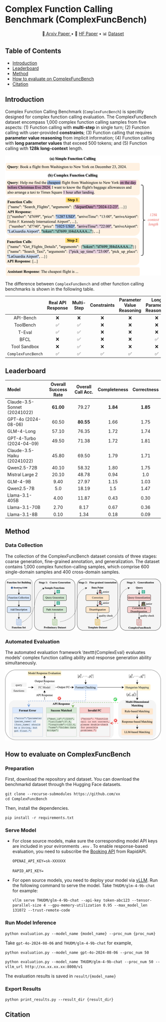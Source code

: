 # Complex Function Calling Benchmark (ComplexFuncBench)

<p align="center">
📄<a href="https://arxiv.org/..." target="_blank"> Arxiv Paper </a> • 🤗 <a href="https://huggingface.co/datasets/..." target="_blank">HF Paper</a> • 📊 <a href="https://huggingface.co/papers/..." target="_blank">Dataset</a>
</p>


## Table of Contents

- [Introduction](#introduction)
- [Leaderboard](#Leaderboard)
- [Method](#Method)
- [How to evaluate on ComplexFuncBench](#how-to-evaluate-on-complexfuncbench)
- [Citation](#citation)

## Introduction

Complex Function Calling Benchmark (`ComplexFuncBench`) is specillly designed for complex function calling evaluation. The ComplexFuncBench dataset encompass 1,000 complex function calling samples from five aspects: (1) Function calling with **multi-step** in single turn; (2) Function calling with user-provided **constraints**; (3) Function calling that requires **parameter value reasoning** from implicit information; (4) Function calling with **long parameter values** that exceed 500 tokens; and (5) Function calling with **128k long-context** length.

![Complex Example](./resources/complex-example.png)

The difference between `ComplexFuncBench` and other function calling benchmarks is shown in the following table.

|                    | Real API Response | Multi-Step | Constraints | Parameter Value Reasoning | Long Parameter Reasoning | Long-Context |
| :----------------: | :---------------: | :--------: | :---------: | :-----------------------: | :----------------------: | :----------: |
|     API-Bench      |         ❌         |     ❌      |      ❌      |             ❌             |            ❌             |      ❌       |
|     ToolBench      |         ✅         |     ✅      |      ❌      |             ❌             |            ❌             |      ❌       |
|       T-Eval       |         ✅         |     ✅      |      ❌      |             ❌             |            ❌             |      ❌       |
|        BFCL        |         ❌         |     ✅      |      ❌      |             ❌             |            ✅             |      ✅       |
|    Tool Sandbox    |         ❌         |     ✅      |      ❌      |             ❌             |            ❌             |      ❌       |
| `ComplexFuncBench` |         ✅         |     ✅      |      ✅      |             ✅             |            ✅             |      ✅       |

## Leaderboard

| Model                        | Overall Success Rate | Overall Call Acc. | Completeness | Correctness |
| :--------------------------- | :------------------: | :---------------: | :----------: | :---------: |
| Claude-3.5-Sonnet (20241022) |      **61.00**       |       79.27       |   **1.84**   |  **1.85**   |
| GPT-4o (2024-08-06)          |        60.50         |     **80.55**     |     1.66     |    1.75     |
| GLM-4-Long                   |        57.10         |       76.35       |     1.72     |    1.74     |
| GPT-4-Turbo (2024-04-09)     |        49.50         |       71.38       |     1.72     |    1.81     |
| Claude-3.5-Haiku (20241022)  |        45.80         |       69.50       |     1.79     |    1.71     |
| Qwen2.5-72B                  |        40.10         |       58.32       |     1.80     |    1.75     |
| Mistral Large 2              |        20.10         |       48.78       |     0.94     |     1.0     |
| GLM-4-9B                     |         9.40         |       27.97       |     1.15     |    1.03     |
| Qwen2.5-7B                   |         5.0          |       18.19       |     1.5      |    1.47     |
| Llama-3.1-405B               |         4.00         |       11.87       |     0.43     |    0.30     |
| Llama-3.1-70B                |         2.70         |       8.17        |     0.67     |    0.36     |
| Llama-3.1-8B                 |         0.10         |       1.34        |     0.18     |    0.09     |

## Method

### Data Collection

The collection of the ComplexFuncBench dataset consists of three stages: coarse generation, fine-grained annotation, and generalization. The dataset contains 1,000 complex function-calling samples, which comprise 600 single-domain samples and 400 cross-domain samples.

![Data Collection](./resources/data-collection.png)

### Automated Evaluation

The automated evaluation framework \texttt{ComplexEval} evaluates models' complex function calling ability and response generation ability simultaneously.

![Evaluation Pipeline](./resources/evaluation-pipeline.png)

## How to evaluate on ComplexFuncBench

### Preparation
First, download the repository and dataset. You can download the benchmarkd dataset through the Hugging Face datasets.

```shell
git clone --recurse-submodules https://github.com/xx
cd ComplexFuncBench
```

Then, install the dependencies.

```shell
pip install -r requirements.txt
```


### Serve Model
- For close source models, make sure the corresponding model API keys are included in your evironments `.env` . To enable response-based evaluation, you need to subscribe the [Booking API](https://rapidapi.com/DataCrawler/api/booking-com15) from RapidAPI.

  ```shell
  OPENAI_API_KEY=sk-XXXXXX
  
  RAPID_API_KEY=
  ```

- For open source models,  you need to deploy your model via [vLLM](https://docs.vllm.ai/en/latest/serving/openai_compatible_server.html). Run the following command to serve the model. Take `THUDM/glm-4-9b-chat` for example:

  ```shell
  vllm serve THUDM/glm-4-9b-chat --api-key token-abc123 --tensor-parallel-size 4 --gpu-memory-utilization 0.95 --max_model_len 131072 --trust-remote-code
  ```

### Run Model Inference

```shell
python evaluation.py --model_name {model_name} --proc_num {proc_num}
```

Take `gpt-4o-2024-08-06` and `THUDM/glm-4-9b-chat` for example,

```shell
python evaluation.py --model_name gpt-4o-2024-08-06 --proc_num 50
```

```shell
python evaluation.py --model_name THUDM/glm-4-9b-chat --proc_num 50 --vllm_url http://xx.xx.xx.xx:8000/v1
```

The evaluation results is saved in `result/{model_name}`

### Export Results

```shell
python print_results.py --result_dir {result_dir}
```



## Citation